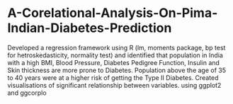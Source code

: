 # A-Corelational-Analysis-On-Pima-Indian-Diabetes-Prediction

Developed a regression framework using R (lm, moments package, bp test for hetroskedasticity, normality test) and identified that population in India with a high BMI, Blood Pressure, Diabetes Pedigree Function, Insulin and Skin thickness are more prone to Diabetes. Population above the age of 35 to 40 years were at a higher risk of getting the Type II Diabetes. Created visualisations of significant relationship between variables. using ggplot2 and ggcorplo
